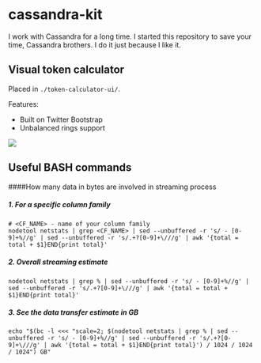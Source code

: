 cassandra-kit
=============

I work with Cassandra for a long time. I started this repository to save your time, Cassandra brothers. I do it just because I like it.

## Visual token calculator
Placed in `./token-calculator-ui/`.

Features:
* Built on Twitter Bootstrap
* Unbalanced rings support

![](https://pbs.twimg.com/media/BhNd2IKCcAA4yyx.png:large)

## Useful BASH commands
####How many data in bytes are involved in streaming process
##### 1. For a specific column family

    # <CF_NAME> - name of your column family
    nodetool netstats | grep <CF_NAME> | sed --unbuffered -r 's/ - [0-9]+%//g' | sed --unbuffered -r 's/.+?[0-9]+\///g' | awk '{total = total + $1}END{print total}'
    
##### 2. Overall streaming estimate
     
    nodetool netstats | grep % | sed --unbuffered -r 's/ - [0-9]+%//g' | sed --unbuffered -r 's/.+?[0-9]+\///g' | awk '{total = total + $1}END{print total}'
    
##### 3. See the data transfer estimate in GB

    echo "$(bc -l <<< "scale=2; $(nodetool netstats | grep % | sed --unbuffered -r 's/ - [0-9]+%//g' | sed --unbuffered -r 's/.+?[0-9]+\///g' | awk '{total = total + $1}END{print total}') / 1024 / 1024 / 1024") GB"
    
